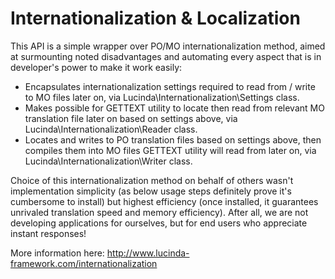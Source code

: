 # Internationalization & Localization

This API is a simple wrapper over PO/MO internationalization method, aimed at surmounting noted disadvantages and automating every aspect that is in developer's power to make it work easily:

- Encapsulates internationalization settings required to read from / write to MO files later on, via Lucinda\Internationalization\Settings class.
- Makes possible for GETTEXT utility to locate then read from relevant MO translation file later on based on settings above, via Lucinda\Internationalization\Reader class.
- Locates and writes to PO translation files based on settings above, then compiles them into MO files GETTEXT utility will read from later on, via Lucinda\Internationalization\Writer class.

Choice of this internationalization method on behalf of others wasn't implementation simplicity (as below usage steps definitely prove it's cumbersome to install) but highest efficiency (once installed, it guarantees unrivaled translation speed and memory efficiency). After all, we are not developing applications for ourselves, but for end users who appreciate instant responses!

More information here:
http://www.lucinda-framework.com/internationalization
